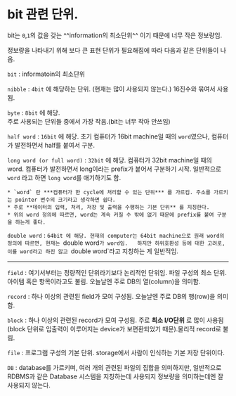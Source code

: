 # bit 관련 단위.

bit는 `0`,`1`의 값을 갖는 ^^information의 최소단위^^ 이기 때문에 너무 작은 정보량임.

정보량을 나타내기 위해 보다 큰 표현 단위가 필요해짐에 따라 다음과 같은 단위들이 나옴.

`bit` 
: informatoin의 최소단위
  
`nibble` 
: `4bit` 에 해당하는 단위. (현재는 많이 사용되지 않는다.) 16진수와 묶여서 사용됨.
  
`byte` 
: `8bit` 에 해당.  
    주로 사용되는 단위들 중에서 가장 작음.(bit는 너무 작아 안쓰임) 
  
`half word` 
: `16bit` 에 해당. 초기 컴퓨터가 16bit machine일 때의 `word`였으나, 컴퓨터가 발전하면서 half를 붙여서 구분.
  
`long word (or full word)` 
: `32bit` 에 해당. 컴퓨터가 32bit machine일 때의 word. 컴퓨터가 발전하면서 long이라는 prefix가 붙어서 구분하기 시작. 일반적으로 `word` 라고 하면 `long word`를 애기하기도 함.

    * `word` 란 ***컴퓨터가 한 cycle에 처리할 수 있는 단위*** 를 가르킴. 주소를 가르키는 pointer 변수의 크기라고 생각하면 쉽다.
    * 주로 **데이터의 입력, 처리, 저장 및 출력을 수행하는 기본 단위** 를 지칭한다.
    * 위의 word 정의에 따르면, word는 계속 커질 수 밖에 없기 때문에 prefix를 붙여 구분을 하는게 좋다.

  
`double word` 
: `64bit 에 해당. 현재의 computer는 64bit machine으로 원래 word의 정의에 따르면, 현재는 `double word`가 word임.  
하지만 하위호환성 등에 대한 고려로, 이를 word라고 하진 않고 `double word`라고 지칭하는 게 일반적임.

---

`field` 
: 여기서부터는 정량적인 단위라기보다 논리적인 단위임. 파일 구성의 최소 단위. 아이템 혹은 항목이라고도 불림. 오늘날엔 주로 DB의 열(column)을 의미함.
  
`record` 
: 하나 이상의 관련된 field가 모여 구성됨. 오늘날엔 주로 DB의 행(row)을 의미함.
  
`block` 
: 하나 이상의 관련된 record가 모여 구성됨. 주로 **최소 I/O단위** 로 많이 사용됨 (block 단위로 입출력이 이루어지는 device가 보편환되었기 때문).물리적 record로 불림.
  
`file` 
: 프로그램 구성의 기본 단위. storage에서 사람이 인식하는 기본 저장 단위이다.
  
`DB` 
: database를 가르키며, 여러 개의 관련된 파일의 집합을 의미하지만, 일반적으로 RDBMS과 같은 Database 시스템을 지칭하는데 사용되지 정보량을 의미하는데엔 잘 사용되지 않는다.

